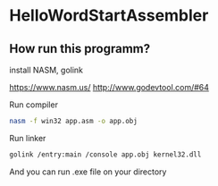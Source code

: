 # HelloWordStartAssembler

## How run this programm?

install NASM, golink

https://www.nasm.us/
http://www.godevtool.com/#64

Run compiler
```bash
nasm -f win32 app.asm -o app.obj
```
Run linker
```bash
golink /entry:main /console app.obj kernel32.dll
```

And you can run .exe file on your directory
